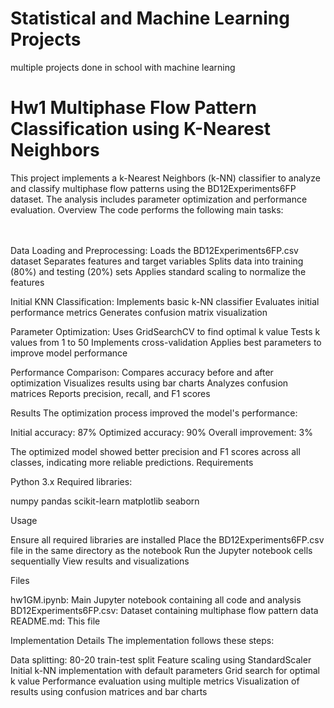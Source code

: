 # Statistical and Machine Learning Projects
multiple projects done in school with machine learning

# Hw1 Multiphase Flow Pattern Classification using K-Nearest Neighbors
This project implements a k-Nearest Neighbors (k-NN) classifier to analyze and classify multiphase flow patterns using the BD12Experiments6FP dataset. The analysis includes parameter optimization and performance evaluation.
Overview
The code performs the following main tasks:<br> 
<br>
<br> 

Data Loading and Preprocessing:
  Loads the BD12Experiments6FP.csv dataset
  Separates features and target variables
  Splits data into training (80%) and testing (20%) sets
  Applies standard scaling to normalize the features


Initial KNN Classification:
  Implements basic k-NN classifier
  Evaluates initial performance metrics
  Generates confusion matrix visualization


Parameter Optimization:
  Uses GridSearchCV to find optimal k value
  Tests k values from 1 to 50
  Implements cross-validation
  Applies best parameters to improve model performance


Performance Comparison:
  Compares accuracy before and after optimization
  Visualizes results using bar charts
  Analyzes confusion matrices
  Reports precision, recall, and F1 scores

Results
The optimization process improved the model's performance:

Initial accuracy: 87%
Optimized accuracy: 90%
Overall improvement: 3%

The optimized model showed better precision and F1 scores across all classes, indicating more reliable predictions.
Requirements

Python 3.x
Required libraries:

numpy
pandas
scikit-learn
matplotlib
seaborn



Usage

Ensure all required libraries are installed
Place the BD12Experiments6FP.csv file in the same directory as the notebook
Run the Jupyter notebook cells sequentially
View results and visualizations

Files

hw1GM.ipynb: Main Jupyter notebook containing all code and analysis
BD12Experiments6FP.csv: Dataset containing multiphase flow pattern data
README.md: This file

Implementation Details
The implementation follows these steps:

Data splitting: 80-20 train-test split
Feature scaling using StandardScaler
Initial k-NN implementation with default parameters
Grid search for optimal k value
Performance evaluation using multiple metrics
Visualization of results using confusion matrices and bar charts

